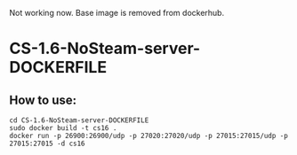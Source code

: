 Not working now. Base image is removed from dockerhub.

# CS-1.6-NoSteam-server-DOCKERFILE
## How to use:
```shell=
cd CS-1.6-NoSteam-server-DOCKERFILE
sudo docker build -t cs16 .
docker run -p 26900:26900/udp -p 27020:27020/udp -p 27015:27015/udp -p 27015:27015 -d cs16
```
